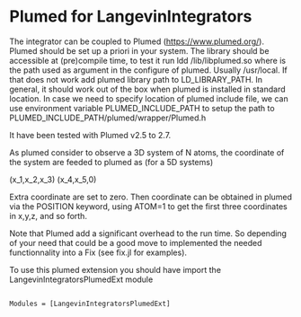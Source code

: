 # Plumed for LangevinIntegrators

The integrator can be coupled to Plumed (https://www.plumed.org/). Plumed should be set up a priori in your system.
The library should be accessible at (pre)compile time, to test it run ldd <path to>/lib/libplumed.so  where <path to> is the path used as argument in the configure of plumed. Usually /usr/local. If that does not work add plumed library path to LD_LIBRARY_PATH.
In general, it should work out of the box when plumed is installed in standard location.
In case we need to specify location of plumed include file, we can use environment variable PLUMED_INCLUDE_PATH to setup the path to PLUMED_INCLUDE_PATH/plumed/wrapper/Plumed.h

It have been tested with Plumed v2.5 to 2.7.


As plumed consider to observe a 3D system of N atoms, the coordinate of the system are feeded to plumed as (for a 5D systems)

  (x_1,x_2,x_3) (x_4,x_5,0)

Extra coordinate are set to zero. Then coordinate can be obtained in plumed via the POSITION keyword, using ATOM=1 to get the first three coordinates in x,y,z, and so forth.


Note that Plumed add a significant overhead to the run time. So depending of your need that could be a good move to implemented the needed functionnality into a Fix (see fix.jl for examples).

To use this plumed extension you should have import the LangevinIntegratorsPlumedExt module


```@index
```

```@autodocs
Modules = [LangevinIntegratorsPlumedExt]
```
